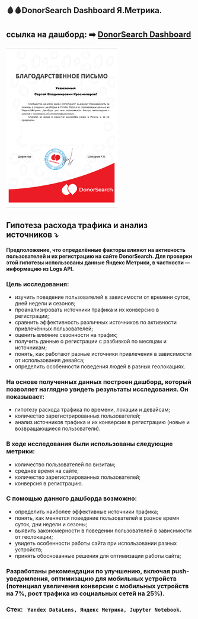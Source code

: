 ## :drop_of_blood::drop_of_blood:DonorSearch Dashboard Я.Метрика.
 ## ссылка на дашборд: :arrow_right:  <a href="https://datalens.yandex/4mhyrteandumr?state=ec3504ed117">DonorSearch Dashboard</a>
 
 <div style="display: inline-block; overflow: hidden;">
  <img src="image/DonorSearch.png" alt="Яндекс мастерская" style="transition: transform 0.1s ease; width: 300px;">
</div>

 ## Гипотеза расхода трафика и анализ источников :arrow_heading_down:
 #### Предположение, что определённые факторы влияют на активность пользователей и их регистрацию на сайте DonorSearch. Для проверки этой гипотезы использованы данные Яндекс Метрики, в частности — информацию из Logs API.
 ### Цель исследования:
- изучить поведение пользователей в зависимости от времени суток, дней недели и сезонов;
- проанализировать источники трафика и их конверсию в регистрации;
- сравнить эффективность различных источников по активности привлечённых пользователей;
- оценить влияние сезонности на трафик;
- получить данные о регистрации с разбивкой по месяцам и источникам;
- понять, как работают разные источники привлечения в зависимости от использования девайса;
- определить особенности поведения людей в разных геолокациях.
### На основе полученных данных построен дашборд, который позволяет наглядно увидеть результаты исследования. Он показывает:
- гипотезу расхода трафика по времени, локации и девайсам;
- количество зарегистрированных пользователей;
- анализ источников трафика и их конверсии в регистрацию (новые и возвращающиеся пользователи).
### В ходе исследования были использованы следующие метрики:
- количество пользователей по визитам;
- среднее время на сайте;
- количество зарегистрированных пользователей;
- конверсия в регистрацию.
### С помощью данного дашборда возможно:
- определить наиболее эффективные источники трафика;
- понять, как меняется поведение пользователей в разное время суток, дни недели и сезоны;
- выявить закономерности в поведении пользователей в зависимости от геолокации;
- увидеть особенности работы сайта при использовании разных устройств;
- принять обоснованные решения для оптимизации работы сайта;
### Разработаны рекомендации по улучшению, включая push-уведомления, оптимизацию для мобильных устройств (потенциал увеличения конверсии с мобильных устройств на 7%, рост трафика из социальных сетей на 25%).
### Стек: ` Yandex DataLens, Яндекс Метрика, Jupyter Notebook`.
